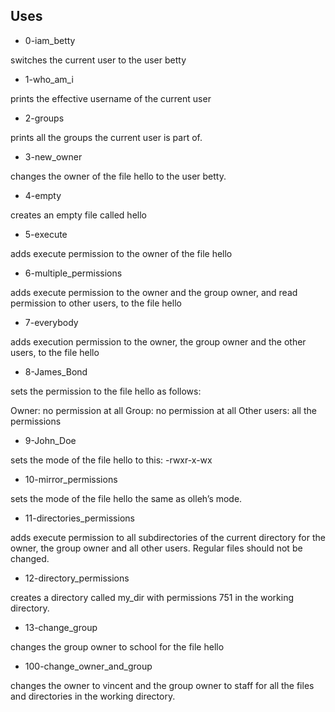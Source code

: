 ## Uses

- 0-iam_betty

switches the current user to the user betty

- 1-who_am_i

prints the effective username of the current user

- 2-groups

prints all the groups the current user is part of.

- 3-new_owner

changes the owner of the file hello to the user betty.

- 4-empty

creates an empty file called hello

- 5-execute

adds execute permission to the owner of the file hello

- 6-multiple_permissions

adds execute permission to the owner and the group owner, and read permission to other users, to the file hello

- 7-everybody

adds execution permission to the owner, the group owner and the other users, to the file hello

- 8-James_Bond

sets the permission to the file hello as follows:

Owner: no permission at all
Group: no permission at all
Other users: all the permissions

- 9-John_Doe

sets the mode of the file hello to this: -rwxr-x-wx

- 10-mirror_permissions

sets the mode of the file hello the same as olleh’s mode.

- 11-directories_permissions

adds execute permission to all subdirectories of the current directory for the owner, the group owner and all other users. Regular files should not be changed.

- 12-directory_permissions

creates a directory called my_dir with permissions 751 in the working directory.

- 13-change_group

changes the group owner to school for the file hello

- 100-change_owner_and_group

changes the owner to vincent and the group owner to staff for all the files and directories in the working directory.
